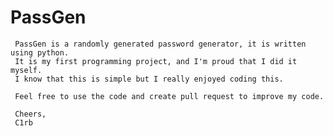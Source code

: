 # PassGen

     PassGen is a randomly generated password generator, it is written using python. 
     It is my first programming project, and I'm proud that I did it myself.
     I know that this is simple but I really enjoyed coding this.
     
     Feel free to use the code and create pull request to improve my code.
     
     Cheers,
     C1rb
